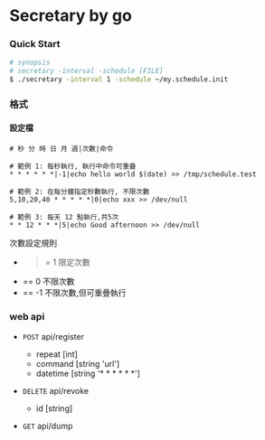 # Secretary by go

### Quick Start
```sh
# synopsis
# secretary -interval -schedule [FILE]
$ ./secretary -interval 1 -schedule ~/my.schedule.init
```

### 格式

#### 設定檔
```
# 秒 分 時 日 月 週|次數|命令

# 範例 1: 每秒執行, 執行中命令可重疊
* * * * * *|-1|echo hello world $(date) >> /tmp/schedule.test

# 範例 2: 在每分鐘指定秒數執行, 不限次數
5,10,20,40 * * * * *|0|echo xxx >> /dev/null

# 範例 3: 每天 12 點執行,共5次
* * 12 * * *|5|echo Good afternoon >> /dev/null
```

次數設定規則

* >= 1 限定次數
* == 0 不限次數
* == -1 不限次數,但可重疊執行

### web api

- `POST` api/register

    * repeat [int]
    * command [string 'url']
    * datetime [string '* * * * * *']

- `DELETE` api/revoke

    * id [string]

- `GET` api/dump

